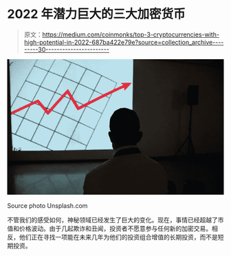 # 2022 年潜力巨大的三大加密货币

> 原文：<https://medium.com/coinmonks/top-3-cryptocurrencies-with-high-potential-in-2022-687ba422e79e?source=collection_archive---------30----------------------->

![](img/91c8e71da61001c9db148194621e627a.png)

Source photo Unsplash.com

不管我们的感受如何，神秘领域已经发生了巨大的变化。现在，事情已经超越了市值和价格波动。由于几起欺诈和丑闻，投资者不愿意参与任何新的加密交易。相反，他们正在寻找一项能在未来几年为他们的投资组合增值的长期投资，而不是短期投资。